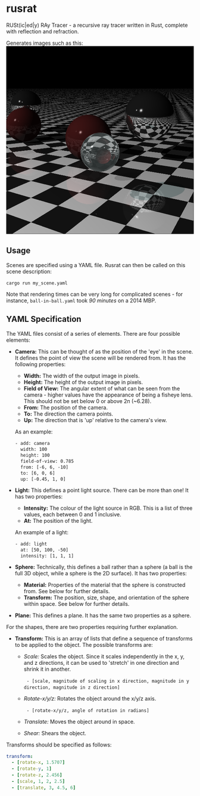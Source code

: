 # rusrat
RUSt(ic|ed|y) RAy Tracer - a recursive ray tracer written in Rust, complete with reflection and refraction.

Generates images such as this:
![First example image](https://raw.githubusercontent.com/gcohara/rusrat/main/examples/example_1.png)

## Usage

Scenes are specified using a YAML file.
Rusrat can then be called on this scene description:
```
cargo run my_scene.yaml
```

Note that rendering times can be very long for complicated scenes - for instance, `ball-in-ball.yaml` took _90 minutes_ on a 2014 MBP.

## YAML Specification

The YAML files consist of a series of elements.
There are four possible elements:

* **Camera:**
This can be thought of as the position of the 'eye' in the scene. It defines the point of view the scene will be rendered from. It has the following properties:
    * **Width:** The width of the output image in pixels.
    * **Height:** The height of the output image in pixels.
    * **Field of View:** The angular extent of what can be seen from the camera - higher values have the appearance of being a fisheye lens. This should not be set below 0 or above 2п (~6.28).
    * **From:** The position of the camera.
    * **To:** The direction the camera points.
    * **Up:** The direction that is 'up' relative to the camera's view.
    
    As an example:
    ```
    - add: camera
      width: 100
      height: 100
      field-of-view: 0.785
      from: [-6, 6, -10]
      to: [6, 0, 6]
      up: [-0.45, 1, 0]
    ```
    
* **Light:**
This defines a point light source. There can be more than one! It has two properties:
    * **Intensity:** The colour of the light source in RGB. This is a list of three values, each between 0 and 1 inclusive.
    * **At:** The position of the light.
    
    An example of a light:
    ```
    - add: light
      at: [50, 100, -50]
      intensity: [1, 1, 1]
    ```
    
* **Sphere:**
Technically, this defines a ball rather than a sphere (a ball is the full 3D object, while a sphere is the 2D surface). It has two properties:
    * **Material:** Properties of the material that the sphere is constructed from. See below for further details.
    * **Transform:** The position, size, shape, and orientation of the sphere within space. See below for further details.
    
* **Plane:**
This defines a plane. It has the same two properties as a sphere.

For the shapes, there are two properties requiring further explanation.

* **Transform:**
  This is an array of lists that define a sequence of transforms to be applied to the object. The possible transforms are:
  
  * *Scale:* Scales the object. Since it scales independently in the x, y, and z directions, it can be used to 'stretch' in one direction and shrink it in another.
  
      ` - [scale, magnitude of scaling in x direction, magnitude in y direction, magnitude in z direction]`
  * *Rotate-x/y/z:* Rotates the object around the x/y/z axis.
  
    ` - [rotate-x/y/z, angle of rotation in radians]`
  * *Translate:* Moves the object around in space.
  * *Shear:* Shears the object.
  
Transforms should be specified as follows:
```yaml
transform:
  - [rotate-x, 1.5707]
  - [rotate-y, 1]
  - [rotate-z, 2.456]
  - [scale, 1, 2, 2.5]
  - [translate, 3, 4.5, 6]
  
```

